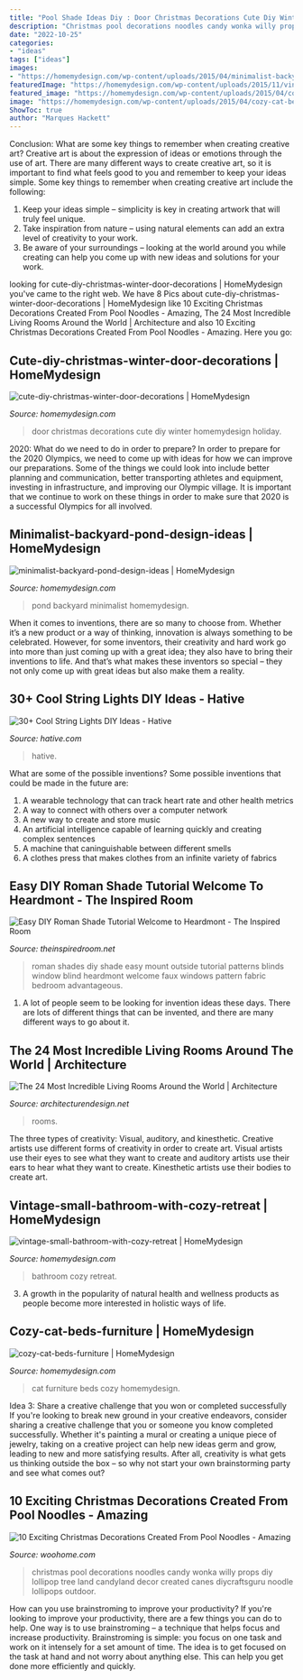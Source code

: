 ```yaml
---
title: "Pool Shade Ideas Diy : Door Christmas Decorations Cute Diy Winter Homemydesign Holiday"
description: "Christmas pool decorations noodles candy wonka willy props diy lollipop tree land candyland decor created canes diycraftsguru noodle lollipops outdoor"
date: "2022-10-25"
categories:
- "ideas"
tags: ["ideas"]
images:
- "https://homemydesign.com/wp-content/uploads/2015/04/minimalist-backyard-pond-design-ideas.jpg"
featuredImage: "https://homemydesign.com/wp-content/uploads/2015/11/vintage-small-bathroom-with-cozy-retreat.jpg"
featured_image: "https://homemydesign.com/wp-content/uploads/2015/04/cozy-cat-beds-furniture.jpg"
image: "https://homemydesign.com/wp-content/uploads/2015/04/cozy-cat-beds-furniture.jpg"
ShowToc: true
author: "Marques Hackett"
---
```



Conclusion: What are some key things to remember when creating creative art?
Creative art is about the expression of ideas or emotions through the use of art. There are many different ways to create creative art, so it is important to find what feels good to you and remember to keep your ideas simple. Some key things to remember when creating creative art include the following:
1. Keep your ideas simple – simplicity is key in creating artwork that will truly feel unique.
2. Take inspiration from nature – using natural elements can add an extra level of creativity to your work.
3. Be aware of your surroundings – looking at the world around you while creating can help you come up with new ideas and solutions for your work.

	

		
looking for cute-diy-christmas-winter-door-decorations | HomeMydesign you've came to the right web. We have 8 Pics about cute-diy-christmas-winter-door-decorations | HomeMydesign like 10 Exciting Christmas Decorations Created From Pool Noodles - Amazing, The 24 Most Incredible Living Rooms Around the World | Architecture and also 10 Exciting Christmas Decorations Created From Pool Noodles - Amazing. Here you go:
		
    
## Cute-diy-christmas-winter-door-decorations | HomeMydesign

<img loading=lazy src="https://homemydesign.com/wp-content/uploads/2019/12/cute-diy-christmas-winter-door-decorations.jpg" onerror="this.onerror=null;this.src='https://tse4.mm.bing.net/th?id=OIP.QEIWC3Li6wG1uMbHKZXuvwHaLH&amp;pid=15.1';" alt="cute-diy-christmas-winter-door-decorations | HomeMydesign">

_Source: homemydesign.com_

>door christmas decorations cute diy winter homemydesign holiday. 

	

2020: What do we need to do in order to prepare?
In order to prepare for the 2020 Olympics, we need to come up with ideas for how we can improve our preparations. Some of the things we could look into include better planning and communication, better transporting athletes and equipment, investing in infrastructure, and improving our Olympic village. It is important that we continue to work on these things in order to make sure that 2020 is a successful Olympics for all involved.

    
## Minimalist-backyard-pond-design-ideas | HomeMydesign

<img loading=lazy src="https://homemydesign.com/wp-content/uploads/2015/04/minimalist-backyard-pond-design-ideas.jpg" onerror="this.onerror=null;this.src='https://tse1.mm.bing.net/th?id=OIP.cRtsFw4_JxPMgLP95WeUPgHaLH&amp;pid=15.1';" alt="minimalist-backyard-pond-design-ideas | HomeMydesign">

_Source: homemydesign.com_

>pond backyard minimalist homemydesign. 

	

When it comes to inventions, there are so many to choose from. Whether it’s a new product or a way of thinking, innovation is always something to be celebrated. However, for some inventors, their creativity and hard work go into more than just coming up with a great idea; they also have to bring their inventions to life. And that’s what makes these inventors so special – they not only come up with great ideas but also make them a reality.

    
## 30+ Cool String Lights DIY Ideas - Hative

<img loading=lazy src="http://hative.com/wp-content/uploads/2015/01/string-lights-diy-ideas/7-string-lights-diy-ideas.jpg" onerror="this.onerror=null;this.src='https://tse1.mm.bing.net/th?id=OIP.YEEweGHGFbA0n5-Bs02HpQHaLL&amp;pid=15.1';" alt="30+ Cool String Lights DIY Ideas - Hative">

_Source: hative.com_

>hative. 

	

What are some of the possible inventions?
Some possible inventions that could be made in the future are: 
1. A wearable technology that can track heart rate and other health metrics 
2. A way to connect with others over a computer network 
3. A new way to create and store music 
4. An artificial intelligence capable of learning quickly and creating complex sentences 
5. A machine that caninguishable between different smells 
6. A clothes press that makes clothes from an infinite variety of fabrics 

    
## Easy DIY Roman Shade Tutorial Welcome To Heardmont - The Inspired Room

<img loading=lazy src="https://theinspiredroom.net/wp-content/uploads/2011/06/Roman-shade1.jpg" onerror="this.onerror=null;this.src='https://tse2.mm.bing.net/th?id=OIP.lFc5oRj7xiWAyTdtSE-uQwHaJ4&amp;pid=15.1';" alt="Easy DIY Roman Shade Tutorial Welcome to Heardmont - The Inspired Room">

_Source: theinspiredroom.net_

>roman shades diy shade easy mount outside tutorial patterns blinds window blind heardmont welcome faux windows pattern fabric bedroom advantageous. 

	

1. A lot of people seem to be looking for invention ideas these days. There are lots of different things that can be invented, and there are many different ways to go about it. 

    
## The 24 Most Incredible Living Rooms Around The World | Architecture

<img loading=lazy src="https://cdn.architecturendesign.net/wp-content/uploads/2014/09/20-Most-Incredible-Living-Rooms-13.jpg" onerror="this.onerror=null;this.src='https://tse1.mm.bing.net/th?id=OIP.UmSL9N1czk22YM9JHEw8zAHaLG&amp;pid=15.1';" alt="The 24 Most Incredible Living Rooms Around the World | Architecture">

_Source: architecturendesign.net_

>rooms. 

	

The three types of creativity: Visual, auditory, and kinesthetic.
Creative artists use different forms of creativity in order to create art. Visual artists use their eyes to see what they want to create and auditory artists use their ears to hear what they want to create. Kinesthetic artists use their bodies to create art.

    
## Vintage-small-bathroom-with-cozy-retreat | HomeMydesign

<img loading=lazy src="https://homemydesign.com/wp-content/uploads/2015/11/vintage-small-bathroom-with-cozy-retreat.jpg" onerror="this.onerror=null;this.src='https://tse1.mm.bing.net/th?id=OIP.kJGaLwta8hizGHQGJd6BuwHaKq&amp;pid=15.1';" alt="vintage-small-bathroom-with-cozy-retreat | HomeMydesign">

_Source: homemydesign.com_

>bathroom cozy retreat. 

	

3. A growth in the popularity of natural health and wellness products as people become more interested in holistic ways of life. 

    
## Cozy-cat-beds-furniture | HomeMydesign

<img loading=lazy src="https://homemydesign.com/wp-content/uploads/2015/04/cozy-cat-beds-furniture.jpg" onerror="this.onerror=null;this.src='https://tse2.mm.bing.net/th?id=OIP.Q2tFYhJJWXeAmfV1pGRxRwHaKO&amp;pid=15.1';" alt="cozy-cat-beds-furniture | HomeMydesign">

_Source: homemydesign.com_

>cat furniture beds cozy homemydesign. 

	

Idea 3: Share a creative challenge that you won or completed successfully
If you're looking to break new ground in your creative endeavors, consider sharing a creative challenge that you or someone you know completed successfully. Whether it's painting a mural or creating a unique piece of jewelry, taking on a creative project can help new ideas germ and grow, leading to new and more satisfying results. After all, creativity is what gets us thinking outside the box – so why not start your own brainstorming party and see what comes out?

    
## 10 Exciting Christmas Decorations Created From Pool Noodles - Amazing

<img loading=lazy src="http://www.woohome.com/wp-content/uploads/2017/11/pool-noodle-projects-for-christmas-3-2.jpg" onerror="this.onerror=null;this.src='https://tse3.mm.bing.net/th?id=OIP.GPc-qVdAYo0AL2C-1t634gHaNJ&amp;pid=15.1';" alt="10 Exciting Christmas Decorations Created From Pool Noodles - Amazing">

_Source: woohome.com_

>christmas pool decorations noodles candy wonka willy props diy lollipop tree land candyland decor created canes diycraftsguru noodle lollipops outdoor. 

	

How can you use brainstroming to improve your productivity?
If you're looking to improve your productivity, there are a few things you can do to help. One way is to use brainstroming – a technique that helps focus and increase productivity. Brainstroming is simple: you focus on one task and work on it intensely for a set amount of time. The idea is to get focused on the task at hand and not worry about anything else. This can help you get done more efficiently and quickly.


